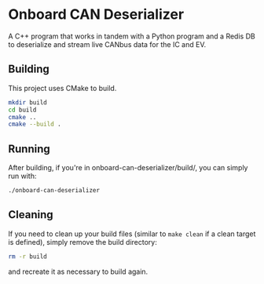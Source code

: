 # Onboard CAN Deserializer

A C++ program that works in tandem with a Python program and a Redis DB to deserialize and stream live CANbus data for the IC and EV.

## Building
This project uses CMake to build.

```sh
mkdir build
cd build
cmake ..
cmake --build .
```

## Running
After building, if you're in onboard-can-deserializer/build/, you can simply run with:
```sh
./onboard-can-deserializer
```

## Cleaning
If you need to clean up your build files (similar to `make clean` if a clean target is defined), simply remove the build directory:
```sh
rm -r build
```
and recreate it as necessary to build again.

